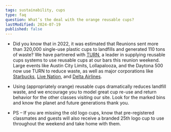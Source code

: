 ```yaml
---
tags: sustainability, cups
type: faq
question: What’s the deal with the orange reusable cups?
lastModified: 2024-07-19
published: false
---
```


- Did you know that in 2022, it was estimated that Reunions sent more than 320,000 single-use plastic cups to landfills and generated 110 tons of waste? We have partnered with [TURN](https://turnus.in/), a leader in supplying reusable cups systems to use reusable cups at our bars this reunion weekend. Large events like Austin City Limits, Lollapalooza, and the Daytona 500 now use TURN to reduce waste, as well as major corporations like [Starbucks](https://www.packagingdive.com/news/starbucks-turn-reusable-cups-pilot-california/691539/), [Live Nation](https://turnus.in/blogs/as-seen-in/live-nation-to-introduce-reusable-cups-at-venues-and-festivals-a-major-step-toward-zero-waste-concerts), and [Delta Airlines](https://www.paddleyourownkanoo.com/2023/06/01/delta-air-lines-is-trialling-reusable-cups-for-main-cabin-drink-service-in-an-attempt-to-slash-single-use-plastics/).

- Using (appropriately orange) reusable cups dramatically reduces landfill waste, and we encourage you to model great cup re-use and return behavior for the other classes visiting our site. Look for the marked bins and know the planet and future generations thank you.

- PS – If you are missing the old logo cups, know that pre-registered classmates and guests will also receive a branded 25th logo cup to use throughout the weekend and take home with them.
